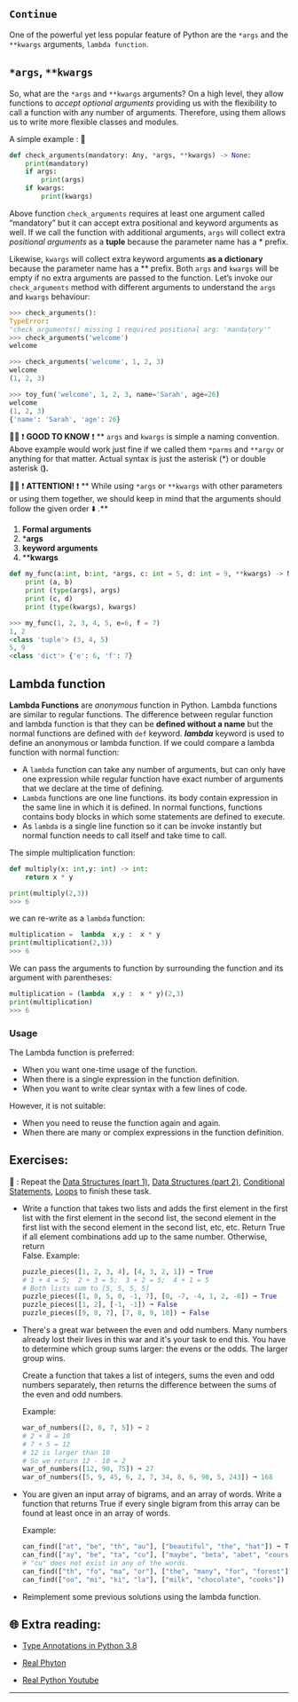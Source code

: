 ## `Continue`
One of the powerful yet less popular feature of Python are the `*args` and the `**kwargs` arguments, `lambda function`.

## `*args`, `**kwargs`
So, what are the `*args` and `**kwargs` arguments? On a high level, they allow functions to _accept optional arguments_ providing us with the flexibility to call a function with any number of arguments. Therefore, using them allows us to write more flexible classes and modules.

A simple example : 🔽 

```python
def check_arguments(mandatory: Any, *args, **kwargs) -> None:
    print(mandatory)
    if args:
        print(args)
    if kwargs:
        print(kwargs)
```

Above function `check_arguments` requires at least one argument called “mandatory” but it can accept extra positional and keyword arguments as well.
If we call the function with additional arguments, `args` will collect extra _positional arguments_ as a **tuple** because the parameter name has a * prefix.

Likewise, `kwargs` will collect extra keyword arguments **as a dictionary** because the parameter name has a ** prefix. Both `args` and `kwargs` will be empty if no extra arguments are passed to the function.
Let’s invoke our `check_arguments` method with different arguments to understand the `args` and `kwargs` behaviour:

```python
>>> check_arguments():
TypeError:
"check_arguments() missing 1 required positional arg: 'mandatory'"
>>> check_arguments('welcome')
welcome

>>> check_arguments('welcome', 1, 2, 3)
welcome
(1, 2, 3)

>>> toy_fun('welcome', 1, 2, 3, name='Sarah', age=26)
welcome
(1, 2, 3)
{'name': 'Sarah', 'age': 26}
```
👨‍🏫  ❗ **GOOD TO KNOW** ❗ 
** `args` and `kwargs` is simple a naming convention. Above example would work just fine if we called them `*parms` and `**argv` or anything for that matter. Actual syntax is just the asterisk (*) or double asterisk (**).**

👨‍🏫  ❗ **ATTENTION!** ❗ 
** While using `*args` or `**kwargs` with other parameters or using them together, we should keep in mind that the arguments should follow the given order ⬇️ .**

1. **Formal arguments**
2. ***args**
3. **keyword arguments**
4. ****kwargs**

```python
def my_func(a:int, b:int, *args, c: int = 5, d: int = 9, **kwargs) -> None:
    print (a, b)
    print (type(args), args)
    print (c, d)
    print (type(kwargs), kwargs)

>>> my_func(1, 2, 3, 4, 5, e=6, f = 7)
1, 2
<class 'tuple'> (3, 4, 5)
5, 9
<class 'dict'> {'e': 6, 'f': 7}
```

## Lambda function
**Lambda Functions** are _anonymous_ function in Python. Lambda functions are similar to regular functions. The difference between regular function and lambda function is that they can be **defined without a name** but the normal functions are defined with `def` keyword.
**_lambda_** keyword is used to define an anonymous or lambda function.
If we could compare a lambda function with normal function:

* A `lambda` function can take any number of arguments, but can only have one expression while regular function have exact number of arguments that we declare at the time of defining.
* `Lambda` functions are one line functions. its body contain expression in the same line in which it is defined. In normal functions, functions contains body blocks in which some statements are defined to execute.
* As `lambda` is a single line function so it can be invoke instantly but normal function needs to call itself and take time to call.

The simple multiplication function: 

```python
def multiply(x: int,y: int) -> int:
    return x * y

print(multiply(2,3))
>>> 6
```
we can re-write as a `lambda` function:

```python
multiplication =  lambda  x,y :  x * y
print(multiplication(2,3))
>>> 6
```
We can pass the arguments to function by surrounding the function and its argument with parentheses:

```python
multiplication = (lambda  x,y :  x * y)(2,3)
print(multiplication)
>>> 6
```

### Usage
The Lambda function is preferred:

* When you want one-time usage of the function.
* When there is a single expression in the function definition.
* When you want to write clear syntax with a few lines of code.

However, it is not suitable:

* When you need to reuse the function again and again.
* When there are many or complex expressions in the function definition.

## Exercises: 
🧠 : Repeat the [Data Structures (part 1)](https://github.com/CodeAcademy-Online/python-new-material/wiki/Lesson-3:-Data-Structures-(Part-1)), [Data Structures (part 2)](https://github.com/CodeAcademy-Online/python-new-material/wiki/Lesson-5:-Data-Structures-(Part-2)), [Conditional Statements](https://github.com/CodeAcademy-Online/python-new-material/wiki/Lesson-6:-Conditional-Statements), [Loops](https://github.com/CodeAcademy-Online/python-new-material/wiki/Lesson-8:-Loops) to finish these task.
* Write a function that takes two lists and adds the first element in the first list with the first element in the second list, the second element in the 
  first list with the second element in the second list, etc, etc. Return True if all element combinations add up to the same number. Otherwise, return  
  False.
  Example: 

  ```python
  puzzle_pieces([1, 2, 3, 4], [4, 3, 2, 1]) ➞ True
  # 1 + 4 = 5;  2 + 3 = 5;  3 + 2 = 5;  4 + 1 = 5
  # Both lists sum to [5, 5, 5, 5]
  puzzle_pieces([1, 8, 5, 0, -1, 7], [0, -7, -4, 1, 2, -6]) ➞ True
  puzzle_pieces([1, 2], [-1, -1]) ➞ False
  puzzle_pieces([9, 8, 7], [7, 8, 9, 10]) ➞ False
  ```

* There's a great war between the even and odd numbers. Many numbers already lost their lives in this war and it's your task to end this. You have to 
  determine which group sums larger: the evens or the odds. The larger group wins.

  Create a function that takes a list of integers, sums the even and odd numbers separately, then returns the difference between the sums of the even and 
  odd numbers.

  Example: 
  ```python
  war_of_numbers([2, 8, 7, 5]) ➞ 2
  # 2 + 8 = 10
  # 7 + 5 = 12
  # 12 is larger than 10
  # So we return 12 - 10 = 2
  war_of_numbers([12, 90, 75]) ➞ 27
  war_of_numbers([5, 9, 45, 6, 2, 7, 34, 8, 6, 90, 5, 243]) ➞ 168
  ```

* You are given an input array of bigrams, and an array of words. Write a function that returns True if every single bigram from this array can be found 
  at least once in an array of words.
   
  Example:
  ```python
  can_find(["at", "be", "th", "au"], ["beautiful", "the", "hat"]) ➞ True
  can_find(["ay", "be", "ta", "cu"], ["maybe", "beta", "abet", "course"]) ➞ False
  # "cu" does not exist in any of the words.
  can_find(["th", "fo", "ma", "or"], ["the", "many", "for", "forest"]) ➞ True
  can_find(["oo", "mi", "ki", "la"], ["milk", "chocolate", "cooks"]) ➞ False
  ```
* Reimplement some previous solutions using the lambda function. 
## 🌐  Extra reading:

* [Type Annotations in Python 3.8](https://medium.com/analytics-vidhya/type-annotations-in-python-3-8-3b401384403d)

* [Real Phyton](https://realpython.com/defining-your-own-python-function/)

* [Real Python Youtube](https://www.youtube.com/watch?v=Q93bwyZoXk0)
***
